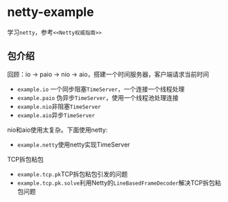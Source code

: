 # netty-example

学习`netty`，参考`<<Netty权威指南>>`

## 包介绍

回顾：io -> paio -> nio -> aio，搭建一个时间服务器，客户端请求当前时间

* `example.io` 一个同步阻塞`TimeServer`，一个连接一个线程处理
* `example.paio` 伪异步`TimeServer`，使用一个线程池处理连接
* `example.nio`非阻塞`TimeServer`
* `example.aio`异步`TimeServer`

nio和aio使用太复杂。下面使用netty:

* `example.netty`使用netty实现TimeServer

TCP拆包粘包

* `example.tcp.pk`TCP拆包粘包引发的问题
* `example.tcp.pk.solve`利用Netty的`LineBasedFrameDecoder`解决TCP拆包粘包问题